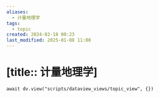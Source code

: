 ```yaml
---
aliases:
  - 计量地理学
tags:
  - topic
created: 2024-02-18 00:23
last_modified: 2025-01-08 11:08
---
```


# [title:: 计量地理学]

```dataviewjs
await dv.view("scripts/dataview_views/topic_view", {})
```
